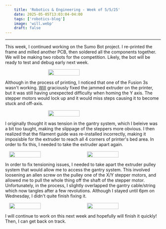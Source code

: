 ```yaml
---
    title: 'Robotics & Engineering - Week of 5/5/25'
    date: 2025-05-05T13:03:04-04:00
    tags: ['robotics-blog']
    image: 'will.webp'
    draft: false
---
```


---

This week, I continued working on the Sumo Bot project. I re-printed the frame and milled another PCB, then soldered all the components together. We will be making two robots for the competition. Likely, the bot will be ready to test and debug early next week.

<div style="display:   flex">  
<br>
<img onclick="window.location.href=this.src;" style="display: block; margin-left: auto; margin-right: auto; width: 45%; height: auto; " src="/posts/5-5-25/wheel.png"/></img>                                                                      
 <br>    
 </div>  

Although in the process of printing, I noticed that one of the Fusion 3s wasn't working. <a href="https://willvictor82.wordpress.com/">Will</a> graciously fixed the jammed extruder on the printer, but it was still having unexpected difficulty when homing the Y axis. The stepper motors would lock up and it would miss steps causing it to become stuck and off-axis.

<div style="display:   flex">                                                                                                                          
<br>
<img onclick="window.location.href=this.src;" style="display: block; margin-left: auto; margin-right: auto; width: 45%; height: auto; " src="/posts/5-5-25/will.webp"/></img>   
 <br>    
 </div>  

 I originally thought it was tension in the gantry system, which I beleive was a bit too taught, making the slippage of the steppers more obvious. I then realized that the filament guide was re-installed incorrectly, making it imposisble for the extruder to reach all 4 corners of printer's bed area. In order to fix this, I needed to take the extruder apart again.

 <div style="display:   flex">  
<br>
<img onclick="window.location.href=this.src;" style="display: block; margin-left: auto; margin-right: auto; width: 45%; height: auto; " src="/posts/5-5-25/extruder1.webp"/></img>  
<img onclick="window.location.href=this.src;" style="display: block; margin-left: auto; margin-right: auto; width: 45%; height: auto; " src="/posts/5-5-25/extruder.webp"/></img>                                                                      
 <br>    
 </div>  

 In order to fix tensioning issues, I needed to take apart the extruder pulley system that would allow me to access the gantry system. This involved loosening an allen screw on the pulley one of the X/Y stepper motors, and allowed me to pull the whole thing off the shaft of the stepper motor. Unfortunately, in the process, I slightly overlapped the gantry cable/string which now tangles after a few revolutions. Although I stayed until 6pm on Wednesday, I didn't quite finish fixing it.

  <div style="display:   flex">  
<br>
<img onclick="window.location.href=this.src;" style="display: block; margin-left: auto; margin-right: auto; width: 45%; height: auto; " src="/posts/5-5-25/stepper.webp"/></img>  
<img onclick="window.location.href=this.src;" style="display: block; margin-left: auto; margin-right: auto; width: 45%; height: auto; " src="/posts/5-5-25/overall.webp"/></img>                                                                      
 <br>    
 </div> 

I will continue to work on this next week and hopefully will finish it quickly! Then, I can get back on track.